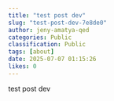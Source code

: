 ```yaml
---
title: "test post dev"
slug: "test-post-dev-7e8de0"
author: jeny-amatya-qed
categories: Public
classification: Public
tags: [about]
date: 2025-07-07 01:15:26 
likes: 0
---
```


test post dev
